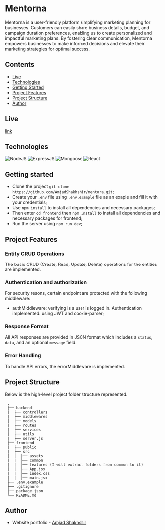 # Mentorna

Mentorna is a user-friendly platform simplifying marketing planning for businesses. Customers can easily share business details, budget, and campaign duration preferences, enabling us to create personalized and impactful marketing plans. By fostering clear communication, Mentorna empowers businesses to make informed decisions and elevate their marketing strategies for optimal success.

## Contents

- [Live](#live-preview)
- [Technologies](#technologies)
- [Getting Started](#getting-started)
- [Project Features](#project-features)
- [Project Structure](#project-structure)
- [Author](#author)

## Live

[link](mentorna.online)

## Technologies

![NodeJS](https://img.shields.io/badge/NodeJS-20.10.0-purple)
![ExpressJS](https://img.shields.io/badge/ExpressJS-4.18.2-red)
![Mongoose](https://img.shields.io/badge/Mongoose-8.0.0-yellow)
![React](https://img.shields.io/badge/React-18.2.0-blue)

## Getting started

- Clone the project `git clone https://github.com/AmjadShakhshir/mentora.git`;
- Create your `.env` file using `.env.example` file as an exaple and fill it with your credentials;
- Use `npm install` to install all dependencies and necessary packages;
- Then enter `cd frontend` then `npm install` to install all dependencies and necessary packages for frontend;
- Run the server using `npm run dev`;

## Project Features

### Entity CRUD Operations

The basic CRUD (Create, Read, Update, Delete) operations for the entities are implemented.

### Authentication and authorization

For security resons, certain endpoint are protected with the following middleware:

- authMiddleware: verifying is a user is logged in. Authentication implemented: using JWT and cookie-parser;

### Response Format

All API responses are provided in JSON format which includes a `status`, `data`, and an optional `message` field.

### Error Handling

To handle API errors, the errorMiddleware is implemented.

## Project Structure

Below is the high-level project folder structure represented.

```
 .
 ├── backend
 |  ├── controllers
 |  ├── middlewares
 |  ├── models
 |  ├── routes
 |  ├── services
 |  ├── utils
 |  ├── server.js
 ├── frontend
 |  ├── public
 |  ├── src
 |  |  ├── assets
 |  |  ├── common
 |  |  ├── features (I will extract folders from common to it)
 |  |  ├── App.jsx
 |  |  ├── index.css
 |  |  ├── main.jsx
 ├── .env.example
 ├── .gitignore
 ├── package.json
 └── README.md
```

## Author

- Website portfolio - [Amjad Shakhshir](https://www.amjadshakhshir.com)


